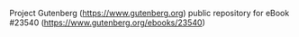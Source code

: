 Project Gutenberg (https://www.gutenberg.org) public repository for eBook #23540 (https://www.gutenberg.org/ebooks/23540)
